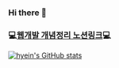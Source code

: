### Hi there 👋

<!--
**hyeinNa/hyeinNa** is a ✨ _special_ ✨ repository because its `README.md` (this file) appears on your GitHub profile.

Here are some ideas to get you started:

- 🔭 I’m currently working on ...
- 🌱 I’m currently learning ...
- 👯 I’m looking to collaborate on ...
- 🤔 I’m looking for help with ...
- 💬 Ask me about ...
- 📫 How to reach me: ...
- 😄 Pronouns: ...
- ⚡ Fun fact: ...
-->

### :computer:[웹개발 개념정리 노션링크](https://marble-trillium-cbf.notion.site/920f9f5fffb94744ac0a14f48f7a87b7):computer:

[![hyein's GitHub stats](https://github-readme-stats.vercel.app/api?username=hyeinNa)](https://github.com/hyeinNa/github-readme-stats)
